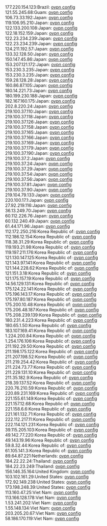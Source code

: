 177.220.154.123:Brazil: [ovpn config](vpn/177_220_154_123.ovpn)  
121.55.245.68:Guam: [ovpn config](vpn/121_55_245_68.ovpn)  
106.73.33.192:Japan: [ovpn config](vpn/106_73_33_192.ovpn)  
119.106.95.210:Japan: [ovpn config](vpn/119_106_95_210.ovpn)  
122.133.200.108:Japan: [ovpn config](vpn/122_133_200_108.ovpn)  
122.18.152.159:Japan: [ovpn config](vpn/122_18_152_159.ovpn)  
122.23.234.239:Japan: [ovpn config](vpn/122_23_234_239.ovpn)  
122.23.234.239:Japan: [ovpn config](vpn/122_23_234_239.ovpn)  
124.211.192.57:Japan: [ovpn config](vpn/124_211_192_57.ovpn)  
133.32.128.50:Japan: [ovpn config](vpn/133_32_128_50.ovpn)  
150.147.45.86:Japan: [ovpn config](vpn/150_147_45_86.ovpn)  
153.207.121.172:Japan: [ovpn config](vpn/153_207_121_172.ovpn)  
153.230.3.235:Japan: [ovpn config](vpn/153_230_3_235.ovpn)  
153.230.3.235:Japan: [ovpn config](vpn/153_230_3_235.ovpn)  
159.28.128.28:Japan: [ovpn config](vpn/159_28_128_28.ovpn)  
160.86.87.105:Japan: [ovpn config](vpn/160_86_87_105.ovpn)  
180.14.221.73:Japan: [ovpn config](vpn/180_14_221_73.ovpn)  
180.199.230.188:Japan: [ovpn config](vpn/180_199_230_188.ovpn)  
182.167.160.175:Japan: [ovpn config](vpn/182_167_160_175.ovpn)  
202.8.220.24:Japan: [ovpn config](vpn/202_8_220_24.ovpn)  
219.100.37.110:Japan: [ovpn config](vpn/219_100_37_110.ovpn)  
219.100.37.118:Japan: [ovpn config](vpn/219_100_37_118.ovpn)  
219.100.37.126:Japan: [ovpn config](vpn/219_100_37_126.ovpn)  
219.100.37.158:Japan: [ovpn config](vpn/219_100_37_158.ovpn)  
219.100.37.165:Japan: [ovpn config](vpn/219_100_37_165.ovpn)  
219.100.37.166:Japan: [ovpn config](vpn/219_100_37_166.ovpn)  
219.100.37.169:Japan: [ovpn config](vpn/219_100_37_169.ovpn)  
219.100.37.179:Japan: [ovpn config](vpn/219_100_37_179.ovpn)  
219.100.37.190:Japan: [ovpn config](vpn/219_100_37_190.ovpn)  
219.100.37.2:Japan: [ovpn config](vpn/219_100_37_2.ovpn)  
219.100.37.24:Japan: [ovpn config](vpn/219_100_37_24.ovpn)  
219.100.37.29:Japan: [ovpn config](vpn/219_100_37_29.ovpn)  
219.100.37.54:Japan: [ovpn config](vpn/219_100_37_54.ovpn)  
219.100.37.56:Japan: [ovpn config](vpn/219_100_37_56.ovpn)  
219.100.37.81:Japan: [ovpn config](vpn/219_100_37_81.ovpn)  
219.100.37.90:Japan: [ovpn config](vpn/219_100_37_90.ovpn)  
219.104.79.133:Japan: [ovpn config](vpn/219_104_79_133.ovpn)  
220.100.17.1:Japan: [ovpn config](vpn/220_100_17_1.ovpn)  
27.92.219.116:Japan: [ovpn config](vpn/27_92_219_116.ovpn)  
36.13.249.70:Japan: [ovpn config](vpn/36_13_249_70.ovpn)  
60.112.226.76:Japan: [ovpn config](vpn/60_112_226_76.ovpn)  
60.132.240.49:Japan: [ovpn config](vpn/60_132_240_49.ovpn)  
61.44.171.96:Japan: [ovpn config](vpn/61_44_171_96.ovpn)  
112.172.250.216:Korea Republic of: [ovpn config](vpn/112_172_250_216.ovpn)  
112.186.12.154:Korea Republic of: [ovpn config](vpn/112_186_12_154.ovpn)  
118.38.31.29:Korea Republic of: [ovpn config](vpn/118_38_31_29.ovpn)  
119.193.21.98:Korea Republic of: [ovpn config](vpn/119_193_21_98.ovpn)  
119.197.211.176:Korea Republic of: [ovpn config](vpn/119_197_211_176.ovpn)  
121.130.147.125:Korea Republic of: [ovpn config](vpn/121_130_147_125.ovpn)  
121.143.97.141:Korea Republic of: [ovpn config](vpn/121_143_97_141.ovpn)  
121.144.228.62:Korea Republic of: [ovpn config](vpn/121_144_228_62.ovpn)  
121.151.3.18:Korea Republic of: [ovpn config](vpn/121_151_3_18.ovpn)  
121.175.157.19:Korea Republic of: [ovpn config](vpn/121_175_157_19.ovpn)  
14.56.129.131:Korea Republic of: [ovpn config](vpn/14_56_129_131.ovpn)  
175.124.22.141:Korea Republic of: [ovpn config](vpn/175_124_22_141.ovpn)  
175.196.143.17:Korea Republic of: [ovpn config](vpn/175_196_143_17.ovpn)  
175.197.80.187:Korea Republic of: [ovpn config](vpn/175_197_80_187.ovpn)  
175.200.10.48:Korea Republic of: [ovpn config](vpn/175_200_10_48.ovpn)  
175.206.48.187:Korea Republic of: [ovpn config](vpn/175_206_48_187.ovpn)  
175.208.239.139:Korea Republic of: [ovpn config](vpn/175_208_239_139.ovpn)  
180.231.4.223:Korea Republic of: [ovpn config](vpn/180_231_4_223.ovpn)  
180.65.1.50:Korea Republic of: [ovpn config](vpn/180_65_1_50.ovpn)  
183.107.169.41:Korea Republic of: [ovpn config](vpn/183_107_169_41.ovpn)  
1.224.200.84:Korea Republic of: [ovpn config](vpn/1_224_200_84.ovpn)  
1.254.176.106:Korea Republic of: [ovpn config](vpn/1_254_176_106.ovpn)  
211.192.29.50:Korea Republic of: [ovpn config](vpn/211_192_29_50.ovpn)  
211.198.175.122:Korea Republic of: [ovpn config](vpn/211_198_175_122.ovpn)  
211.207.198.52:Korea Republic of: [ovpn config](vpn/211_207_198_52.ovpn)  
211.219.254.42:Korea Republic of: [ovpn config](vpn/211_219_254_42.ovpn)  
211.224.73.77:Korea Republic of: [ovpn config](vpn/211_224_73_77.ovpn)  
211.229.131.10:Korea Republic of: [ovpn config](vpn/211_229_131_10.ovpn)  
211.35.182.9:Korea Republic of: [ovpn config](vpn/211_35_182_9.ovpn)  
218.39.137.52:Korea Republic of: [ovpn config](vpn/218_39_137_52.ovpn)  
220.76.210.59:Korea Republic of: [ovpn config](vpn/220_76_210_59.ovpn)  
220.89.231.169:Korea Republic of: [ovpn config](vpn/220_89_231_169.ovpn)  
221.155.61.149:Korea Republic of: [ovpn config](vpn/221_155_61_149.ovpn)  
221.157.12.68:Korea Republic of: [ovpn config](vpn/221_157_12_68.ovpn)  
221.158.6.6:Korea Republic of: [ovpn config](vpn/221_158_6_6.ovpn)  
221.161.132.71:Korea Republic of: [ovpn config](vpn/221_161_132_71.ovpn)  
222.112.217.11:Korea Republic of: [ovpn config](vpn/222_112_217_11.ovpn)  
222.114.121.231:Korea Republic of: [ovpn config](vpn/222_114_121_231.ovpn)  
39.115.205.103:Korea Republic of: [ovpn config](vpn/39_115_205_103.ovpn)  
49.142.77.220:Korea Republic of: [ovpn config](vpn/49_142_77_220.ovpn)  
49.143.19.96:Korea Republic of: [ovpn config](vpn/49_143_19_96.ovpn)  
59.8.32.44:Korea Republic of: [ovpn config](vpn/59_8_32_44.ovpn)  
61.105.141.3:Korea Republic of: [ovpn config](vpn/61_105_141_3.ovpn)  
89.64.87.221:Netherlands: [ovpn config](vpn/89_64_87_221.ovpn)  
184.22.22.24:Thailand: [ovpn config](vpn/184_22_22_24.ovpn)  
184.22.23.249:Thailand: [ovpn config](vpn/184_22_23_249.ovpn)  
156.146.35.164:United Kingdom: [ovpn config](vpn/156_146_35_164.ovpn)  
103.102.161.29:United States: [ovpn config](vpn/103_102_161_29.ovpn)  
172.92.149.238:United States: [ovpn config](vpn/172_92_149_238.ovpn)  
173.198.248.39:United States: [ovpn config](vpn/173_198_248_39.ovpn)  
113.160.47.25:Viet Nam: [ovpn config](vpn/113_160_47_25.ovpn)  
113.166.128.178:Viet Nam: [ovpn config](vpn/113_166_128_178.ovpn)  
1.53.241.202:Viet Nam: [ovpn config](vpn/1_53_241_202.ovpn)  
1.55.148.134:Viet Nam: [ovpn config](vpn/1_55_148_134.ovpn)  
203.205.20.67:Viet Nam: [ovpn config](vpn/203_205_20_67.ovpn)  
58.186.170.119:Viet Nam: [ovpn config](vpn/58_186_170_119.ovpn)  
